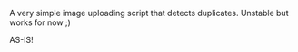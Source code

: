 A very simple image uploading script that detects duplicates. Unstable but works for now ;)

AS-IS!
